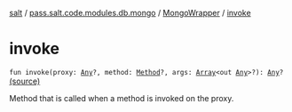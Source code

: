 [salt](../../index.md) / [pass.salt.code.modules.db.mongo](../index.md) / [MongoWrapper](index.md) / [invoke](./invoke.md)

# invoke

`fun invoke(proxy: `[`Any`](https://kotlinlang.org/api/latest/jvm/stdlib/kotlin/-any/index.html)`?, method: `[`Method`](https://docs.oracle.com/javase/6/docs/api/java/lang/reflect/Method.html)`?, args: `[`Array`](https://kotlinlang.org/api/latest/jvm/stdlib/kotlin/-array/index.html)`<out `[`Any`](https://kotlinlang.org/api/latest/jvm/stdlib/kotlin/-any/index.html)`>?): `[`Any`](https://kotlinlang.org/api/latest/jvm/stdlib/kotlin/-any/index.html)`?` [(source)](https://github.com/kurbaniec-tgm/salt/tree/master/code/modules/db/mongo/MongoWrapper.kt#L81)

Method that is called when a method is invoked on the proxy.

